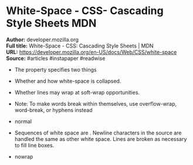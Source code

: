 # White-Space - CSS- Cascading Style Sheets   MDN

**Author:** developer.mozilla.org  
**Full title:** White-Space - CSS: Cascading Style Sheets | MDN  
**URL:** https://developer.mozilla.org/en-US/docs/Web/CSS/white-space  
**Source:** #articles #instapaper #readwise

- The property specifies two things 
   
- Whether and how white-space is collapsed. 
   
- Whether lines may wrap at soft-wrap opportunities. 
   
- Note: To make words break within themselves, use overflow-wrap, word-break, or hyphens instead 
   
- normal 
   
- Sequences of white space are . Newline characters in the source are handled the same as other white space. Lines are broken as necessary to fill line boxes. 
   
- nowrap 
   
